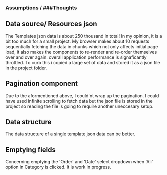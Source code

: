 ### Assumptions / ###Thoughts

## Data source/ Resources json
  The Templates json data is about 250 thousand in total! In my opinion, it is a bit too much for 
  a small project. My browser makes about 10 requests sequentially fetching the data in chunks which
  not only affects initial page load, it also makes the components to re-render and re-order themselves over and over again. overall application performance is signaficantly throttled.
    To curb this i copied a large set of data and stored it as a json file in the project folder. 

## Pagination component
  Due to the aformentioned above, I could'nt wrap up the pagination. I could have used infinite scrolling
  to fetch data but the json file is stored in the project so reading the file is going to require another uneccesary setup.

## Data structure
  The data structure of a single template json data can be better.

## Emptying fields
  Concerning emptying the 'Order' and 'Date' select dropdown when 'All' option in Category is clicked.
  It is work in progress.



